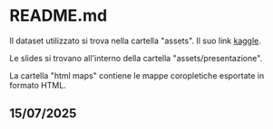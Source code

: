 # README.md
Il dataset utilizzato si trova nella cartella "assets". Il suo link [kaggle](https://www.kaggle.com/datasets/atharvasoundankar/global-cybersecurity-threats-2015-2024?resource=download). <br>

Le slides si trovano all'interno della cartella "assets/presentazione".<br>

La cartella "html maps" contiene le mappe coropletiche esportate in formato HTML.<br>

## 15/07/2025
